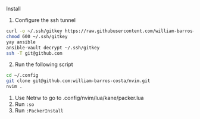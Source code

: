  Install

1. Configure the ssh tunnel
```bash
curl -o ~/.ssh/gitkey https://raw.githubusercontent.com/william-barros-costa/ansible/master/.ssh/id_ed25519
chmod 600 ~/.ssh/gitkey
yay ansible
ansible-vault decrypt ~/.ssh/gitkey
ssh -T git@github.com
```

2. Run the following script
```bash
cd ~/.config
git clone git@github.com:william-barros-costa/nvim.git
nvim .
```

1. Use Netrw to go to .config/nvim/lua/kane/packer.lua
2. Run `:so`
3. Run `:PackerInstall`
